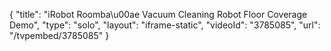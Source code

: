 {
    "title": "iRobot Roomba\u00ae Vacuum Cleaning Robot Floor Coverage Demo",
    "type": "solo",
    "layout": "iframe-static",
    "videoId": "3785085",
    "url": "\/tvpembed\/3785085"
}